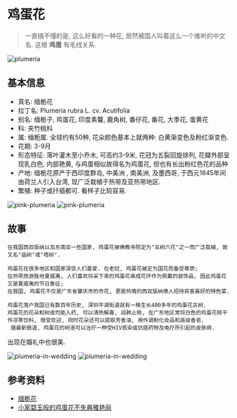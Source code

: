 # 鸡蛋花

> 一直搞不懂的是, 这么好看的一种花, 居然被国人叫着这么一个难听的中文名. 这根 **鸡蛋** 有毛线关系.

![plumeria](https://cloud.githubusercontent.com/assets/36899/3790179/1c054b0a-1aed-11e4-81a4-28f0fcf25028.jpg)

## 基本信息

- 真名: 缅栀花
- 拉丁名: Plumeria rubra L. cv. Acutifolia
- 别名: 缅栀子, 鸡蛋花, 印度素馨, 鹿角树, 番仔花, 番花, 大季花, 蛋黄花
- 科: 夹竹桃科
- 属: 缅栀属. 全球约有50种, 花朵颜色基本上就两种: 白黄渐变色及粉红渐变色.
- 花期: 3-9月
- 形态特征: 落叶灌木至小乔木, 可高约3-9米, 花冠为五裂回旋排列, 花瓣外部呈现乳白色, 内部艳黄, 与鸡蛋相似故得名为鸡蛋花, 但也有长出粉红色花的品种
- 产地: 缅栀花原产于西印度群岛, 中美洲 , 南美洲, 及墨西哥, 于西元1645年间由荷兰人引入台湾, 现广泛栽植于热带及亚热带地区. 
- 繁殖: 种子或扦插都可. 看样子比较容易.

![pink-plumeria](https://cloud.githubusercontent.com/assets/36899/3790180/1e657d98-1aed-11e4-8a0d-d1ef3a1ed8eb.jpg)
![pink-plumeria](https://cloud.githubusercontent.com/assets/36899/3790217/823032c0-1af0-11e4-9999-a21748d8e53d.jpg)
## 故事

```
在我国西双版纳以及东南亚一些国家, 鸡蛋花被佛教寺院定为"五树六花"之一而广泛栽植, 故又名"庙树"或"塔树".

鸡蛋花在很多地区和国家深受人们喜爱. 在老挝, 鸡蛋花被定为国花而备受尊崇;
在热带旅游胜地夏威夷, 人们喜欢将采下来的鸡蛋花串成花环作为佩戴的装饰品, 因此鸡蛋花又是夏威夷的节日象征;
在我国, 鸡蛋花不仅是广东省肇庆市的市花, 更是热情的西双版纳傣人招待宾客最好的特色菜.

鸡蛋花落户我国已有数百年历史, 深圳平湖街道就有一株生长400多年的鸡蛋花古树.
鸡蛋花的花朵和树皮均能入药, 可以清热解毒, 润肺止咳, 在广东地区常将白色的鸡蛋花晾干作凉茶饮料, 很受欢迎, 同时花朵还可以提取芳香油, 用作调制化妆品和高级香皂.
 据最新报道, 鸡蛋花的树液可以治疗一种受HIV感染或抗癌药物及电疗所引起的皮肤病.
```

出现在婚礼中也很美.

![plumeria-in-wedding](https://cloud.githubusercontent.com/assets/36899/3790209/50823da4-1af0-11e4-92b7-8c1fb222939d.jpg)
![plumeria-in-wedding](https://cloud.githubusercontent.com/assets/36899/3790216/80f0580e-1af0-11e4-86cc-79bfb2bc72c0.jpg)

## 参考资料

- [缅栀花](http://zh.wikipedia.org/wiki/%E7%B7%AC%E6%A2%94%E8%8A%B1)
- [小家碧玉般的鸡蛋花不失典雅艳丽](http://news.ts.cn/content/2009-07/30/content_4365010.htm)
